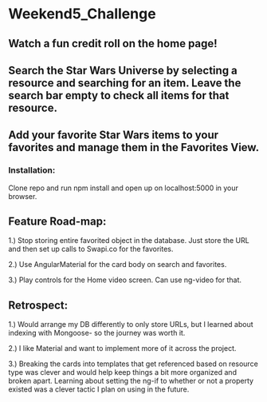 # Weekend5_Challenge

## Watch a fun credit roll on the home page!

## Search the Star Wars Universe by selecting a resource and searching for an item.  Leave the search bar empty to check all items for that resource.

## Add your favorite Star Wars items to your favorites and manage them in the Favorites View.




### Installation: 
Clone repo and run npm install and open up on localhost:5000 in your browser.  

## Feature Road-map:

1.) Stop storing entire favorited object in the database.  Just store the URL and then set up calls to Swapi.co for the favorites.

2.) Use AngularMaterial for the card body on search and favorites.

3.) Play controls for the Home video screen.  Can use ng-video for that.


## Retrospect:

1.) Would arrange my DB differently to only store URLs, but I learned about indexing with Mongoose- so the journey was worth it. 

2.) I like Material and want to implement more of it across the project.  

3.) Breaking the cards into templates that get referenced based on resource type was clever and would help keep things a bit more organized and broken apart. Learning about setting the ng-if to whether or not a property existed was a clever tactic I plan on using in the future.


